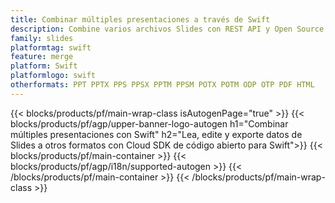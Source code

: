 ```yaml
---
title: Combinar múltiples presentaciones a través de Swift
description: Combine varios archivos Slides con REST API y Open Source Swift SDK
family: slides
platformtag: swift
feature: merge
platform: Swift
platformlogo: swift
otherformats: PPT PPTX PPS PPSX PPTM PPSM POTX POTM ODP OTP PDF HTML
---
```


{{< blocks/products/pf/main-wrap-class isAutogenPage="true" >}}
{{< blocks/products/pf/agp/upper-banner-logo-autogen h1="Combinar múltiples presentaciones con Swift" h2="Lea, edite y exporte datos de Slides a otros formatos con Cloud SDK de código abierto para Swift">}}
{{< blocks/products/pf/main-container >}}
{{< blocks/products/pf/agp/i18n/supported-autogen >}}
{{< /blocks/products/pf/main-container >}}
{{< /blocks/products/pf/main-wrap-class >}}